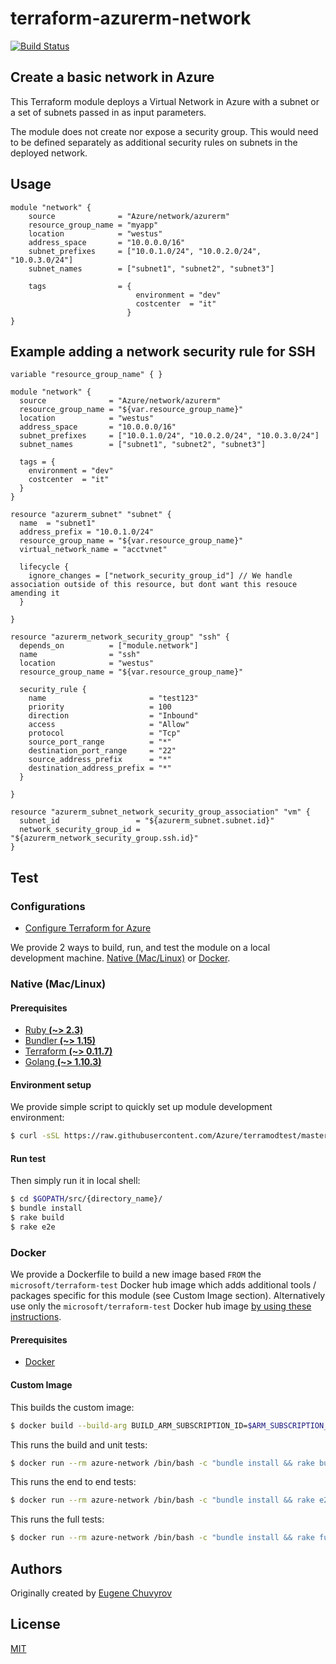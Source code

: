 # terraform-azurerm-network

[![Build Status](https://travis-ci.org/Azure/terraform-azurerm-network.svg?branch=master)](https://travis-ci.org/Azure/terraform-azurerm-network)

## Create a basic network in Azure

This Terraform module deploys a Virtual Network in Azure with a subnet or a set of subnets passed in as input parameters.

The module does not create nor expose a security group. This would need to be defined separately as additional security rules on subnets in the deployed network.


## Usage

```hcl
module "network" {
    source              = "Azure/network/azurerm"
    resource_group_name = "myapp"
    location            = "westus"
    address_space       = "10.0.0.0/16"
    subnet_prefixes     = ["10.0.1.0/24", "10.0.2.0/24", "10.0.3.0/24"]
    subnet_names        = ["subnet1", "subnet2", "subnet3"]

    tags                = {
                            environment = "dev"
                            costcenter  = "it"
                          }
}

```

## Example adding a network security rule for SSH

```hcl
variable "resource_group_name" { }

module "network" {
  source              = "Azure/network/azurerm"
  resource_group_name = "${var.resource_group_name}"
  location            = "westus"
  address_space       = "10.0.0.0/16"
  subnet_prefixes     = ["10.0.1.0/24", "10.0.2.0/24", "10.0.3.0/24"]
  subnet_names        = ["subnet1", "subnet2", "subnet3"]

  tags = {
    environment = "dev"
    costcenter  = "it"
  }
}

resource "azurerm_subnet" "subnet" {
  name  = "subnet1"
  address_prefix = "10.0.1.0/24"
  resource_group_name = "${var.resource_group_name}"
  virtual_network_name = "acctvnet"

  lifecycle {
    ignore_changes = ["network_security_group_id"] // We handle association outside of this resource, but dont want this resouce amending it
  }

}

resource "azurerm_network_security_group" "ssh" {
  depends_on          = ["module.network"]
  name                = "ssh"
  location            = "westus"
  resource_group_name = "${var.resource_group_name}"

  security_rule {
    name                       = "test123"
    priority                   = 100
    direction                  = "Inbound"
    access                     = "Allow"
    protocol                   = "Tcp"
    source_port_range          = "*"
    destination_port_range     = "22"
    source_address_prefix      = "*"
    destination_address_prefix = "*"
  }

}

resource "azurerm_subnet_network_security_group_association" "vm" {
  subnet_id                 = "${azurerm_subnet.subnet.id}"
  network_security_group_id = "${azurerm_network_security_group.ssh.id}"
}
```

## Test

### Configurations

- [Configure Terraform for Azure](https://docs.microsoft.com/en-us/azure/virtual-machines/linux/terraform-install-configure)

We provide 2 ways to build, run, and test the module on a local development machine.  [Native (Mac/Linux)](#native-maclinux) or [Docker](#docker).

### Native (Mac/Linux)

#### Prerequisites

- [Ruby **(~> 2.3)**](https://www.ruby-lang.org/en/downloads/)
- [Bundler **(~> 1.15)**](https://bundler.io/)
- [Terraform **(~> 0.11.7)**](https://www.terraform.io/downloads.html)
- [Golang **(~> 1.10.3)**](https://golang.org/dl/)

#### Environment setup

We provide simple script to quickly set up module development environment:

```sh
$ curl -sSL https://raw.githubusercontent.com/Azure/terramodtest/master/tool/env_setup.sh | sudo bash
```

#### Run test

Then simply run it in local shell:

```sh
$ cd $GOPATH/src/{directory_name}/
$ bundle install
$ rake build
$ rake e2e
```

### Docker

We provide a Dockerfile to build a new image based `FROM` the `microsoft/terraform-test` Docker hub image which adds additional tools / packages specific for this module (see Custom Image section).  Alternatively use only the `microsoft/terraform-test` Docker hub image [by using these instructions](https://github.com/Azure/terraform-test).

#### Prerequisites

- [Docker](https://www.docker.com/community-edition#/download)

#### Custom Image

This builds the custom image:

```sh
$ docker build --build-arg BUILD_ARM_SUBSCRIPTION_ID=$ARM_SUBSCRIPTION_ID --build-arg BUILD_ARM_CLIENT_ID=$ARM_CLIENT_ID --build-arg BUILD_ARM_CLIENT_SECRET=$ARM_CLIENT_SECRET --build-arg BUILD_ARM_TENANT_ID=$ARM_TENANT_ID -t azure-network .
```

This runs the build and unit tests:

```sh
$ docker run --rm azure-network /bin/bash -c "bundle install && rake build"
```

This runs the end to end tests:

```sh
$ docker run --rm azure-network /bin/bash -c "bundle install && rake e2e"
```

This runs the full tests:

```sh
$ docker run --rm azure-network /bin/bash -c "bundle install && rake full"
```

## Authors

Originally created by [Eugene Chuvyrov](http://github.com/echuvyrov)

## License

[MIT](LICENSE)
